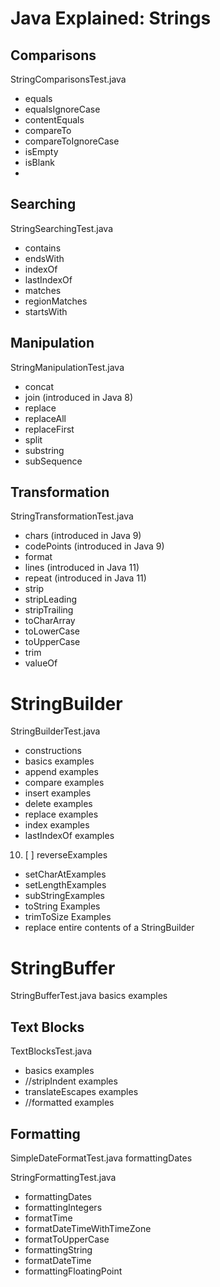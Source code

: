 # Java Explained: Strings

## Comparisons
StringComparisonsTest.java
- equals
- equalsIgnoreCase
- contentEquals
- compareTo
- compareToIgnoreCase
- isEmpty
- isBlank
- 
## Searching
StringSearchingTest.java
- contains
- endsWith
- indexOf
- lastIndexOf
- matches
- regionMatches
- startsWith

## Manipulation
StringManipulationTest.java
- concat
- join (introduced in Java 8)
- replace
- replaceAll
- replaceFirst
- split
- substring
- subSequence

## Transformation
StringTransformationTest.java
- chars (introduced in Java 9)
- codePoints (introduced in Java 9)
- format
- lines (introduced in Java 11)
- repeat (introduced in Java 11)
- strip
- stripLeading
- stripTrailing
- toCharArray
- toLowerCase
- toUpperCase
- trim
- valueOf

# StringBuilder
StringBuilderTest.java
- constructions
- basics examples
- append examples
- compare examples
- insert examples
- delete examples
- replace examples
- index examples
- lastIndexOf examples
10. [ ]   reverseExamples
-  setCharAtExamples
-  setLengthExamples
-  subStringExamples
-  toString Examples
-  trimToSize Examples
-  replace entire contents of a StringBuilder

# StringBuffer
StringBufferTest.java
basics examples

## Text Blocks
TextBlocksTest.java
- basics examples
- //stripIndent examples
- translateEscapes examples
- //formatted examples

## Formatting
SimpleDateFormatTest.java
formattingDates

StringFormattingTest.java
- formattingDates
- formattingIntegers
- formatTime
- formatDateTimeWithTimeZone
- formatToUpperCase
- formattingString
- formatDateTime
- formattingFloatingPoint